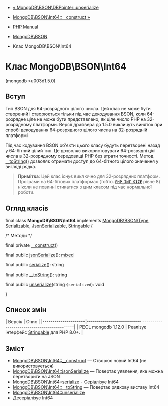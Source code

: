 - [«
MongoDB\BSON\DBPointer::unserialize](mongodb-bson-dbpointer.unserialize.md)
- [MongoDB\BSON\Int64::\_\_construct
»](mongodb-bson-int64.construct.md)

- [PHP Manual](index.md)
- [MongoDB\BSON](book.bson.md)
- Клас MongoDB\BSON\Int64

# Клас MongoDB\BSON\Int64

(mongodb \>u003d1.5.0)

## Вступ

Тип BSON для 64-розрядного цілого числа. Цей клас не може бути створений
і створюється тільки під час декодування BSON, коли 64-розрядне ціле
не може бути представлено, як ціле число PHP на 32-розрядному
платформи. Версії драйвера до 1.5.0 викличуть виняток при спробі
декодування 64-розрядного цілого числа на 32-розрядній платформі

Під час кодування BSON об'єкти цього класу будуть перетворені
назад у 64-бітний цілий тип. Це дозволяє використовувати
64-розрядні цілі числа в 32-розрядному середовищі PHP без втрати точності. Метод
[\_\_toString()](language.oop5.magic.md#object.tostring) дозволяє
отримати доступ до 64-бітного цілого значення у вигляді рядка.

> **Примітка**: Цей клас існує виключно для 32-розрядних
> платформ. Програми на 64-бітових платформах (тобто.
> [**`PHP_INT_SIZE`**](reserved.constants.md#constant.php-int-size)
> рівне 8) ніколи не повинні стикатися з цим класом під час
> нормальної роботи.

## Огляд класів

final class **MongoDB\BSON\Int64** implements
[MongoDB\BSON\Type](class.mongodb-bson-type.md),
[Serializable](class.serializable.md),
[JsonSerializable](class.jsonserializable.md),
[Stringable](class.stringable.md) {

/\* Методи \*/

final private [\_\_construct](mongodb-bson-int64.construct.md)()

final public [jsonSerialize](mongodb-bson-int64.jsonserialize.md)():
[mixed](language.types.declarations.md#language.types.declarations.mixed)

final public [serialize](mongodb-bson-int64.serialize.md)(): string

final public [\_\_toString](mongodb-bson-int64.tostring.md)(): string

final public [unserialize](mongodb-bson-int64.unserialize.md)(string
`$serialized`): void

}

## Список змін

| Версія | Опис |
|---------------------|--------------------------- --------------------------------------------|
| PECL mongodb 1.12.0 | Реалізує інтерфейс [Stringable](class.stringable.md) для PHP 8.0+. |

## Зміст

- [MongoDB\BSON\Int64::\_\_construct](mongodb-bson-int64.construct.md)
— Створює новий Int64 (не використовується)
- [MongoDB\BSON\Int64::jsonSerialize](mongodb-bson-int64.jsonserialize.md)
— Повертає уявлення, яке можна перетворити на JSON
- [MongoDB\BSON\Int64::serialize](mongodb-bson-int64.serialize.md) -
Серіалізує Int64
- [MongoDB\BSON\Int64::\_\_toString](mongodb-bson-int64.tostring.md)
— Повертає рядкову виставу Int64
- [MongoDB\BSON\Int64::unserialize](mongodb-bson-int64.unserialize.md)
- Десеріалізує Int64

